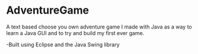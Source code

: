 # AdventureGame
A text based choose you own adventure game I made with Java as a way to learn a Java GUI and to try and build my first ever game.

 -Built using Eclipse and the Java Swing library
